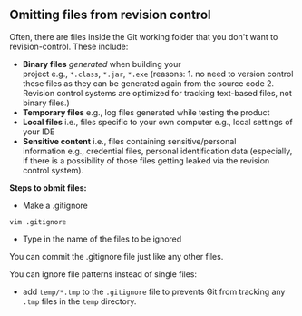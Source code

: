 ## Omitting files from revision control

Often, there are files inside the Git working folder that you don't want to revision-control. These include:
-   **Binary files** _generated_ when building your project e.g., `*.class`, `*.jar`, `*.exe` (reasons: 1. no need to version control these files as they can be generated again from the source code 2. Revision control systems are optimized for tracking text-based files, not binary files.)
-   **Temporary files** e.g., log files generated while testing the product
-   **Local files** i.e., files specific to your own computer e.g., local settings of your IDE
-   **Sensitive content** i.e., files containing sensitive/personal information e.g., credential files, personal identification data (especially, if there is a possibility of those files getting leaked via the revision control system).

**Steps to obmit files:**
- Make a .gitignore

```
vim .gitignore
```

- Type in the name of the files to be ignored

You can commit the .gitignore file just like any other files.

You can ignore file patterns instead of single files: 
- add `temp/*.tmp` to the `.gitignore` file to prevents Git from tracking any `.tmp` files in the `temp` directory.